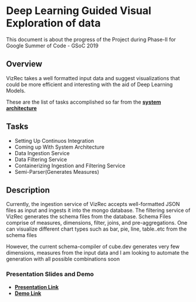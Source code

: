 
# Deep Learning Guided Visual Exploration of data

This document is about the progress of the Project during Phase-II for Google Summer of Code - GSoC 2019

## Overview

VizRec takes a well formatted input data and suggest visualizations that could be more efficient and interesting with the aid of Deep Learning Models.

These are the list of tasks accomplished so far from the **[system architecture](_static/system_architecture.png)**

## Tasks

- Setting Up Continuos Integration
- Coming up With System Architecture
- Data Ingestion Service
- Data Filtering Service
- Containerizing Ingestion and Filtering Service
- Semi-Parser(Generates Measures)

## Description

Currently, the ingestion service of VizRec accepts well-formatted JSON files as input and ingests it into the mongo database. The filtering service of VizRec generates the schema files from the database. Schema Files comprise of measures, dimensions, filter, joins, and pre-aggregations. One can visualize different chart types such as bar, pie, line, table..etc from the schema files

However, the current schema-compiler of cube.dev generates very few dimensions, measures from the input data and I am looking to automate the generation with all possible combinations soon

### Presentation Slides and Demo

- **[Presentation Link](https://docs.google.com/presentation/d/1NM9nqGbIkCsfLV5yBXwJ6jOClxDYIcOevznW6aF8EQI/edit?usp=sharing)** 
- **[Demo Link](https://youtu.be/OVejQR2yszg)** 

